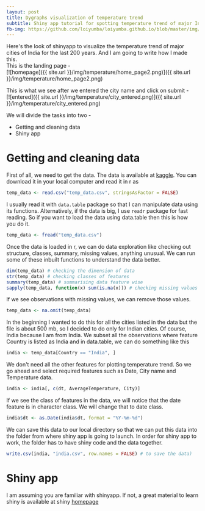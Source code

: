 ```yaml
---
layout: post
title: Dygraphs visualization of temperature trend
subtitle: Shiny app tutorial for spotting temperature trend of major Indian cities
fb-img: https://github.com/loiyumba/loiyumba.github.io/blob/master/img/temperature/home_page2.png
---
```


Here's the look of shinyapp to visualize the temperature trend of major cities of India for the last 200 years. And I am going to write how I made this.  
This is the landing page -  
[![homepage]({{ site.url }}/img/temperature/home_page2.png)]({{ site.url }}/img/temperature/home_page2.png)

This is what we see after we entered the city name and click on submit -  
[![entered]({{ site.url }}/img/temperature/city_entered.png)]({{ site.url }}/img/temperature/city_entered.png)

We will divide the tasks into two -  
* Getting and cleaning data 
* Shiny app

# Getting and cleaning data

First of all, we need to get the data. The data is available at [kaggle](https://www.kaggle.com/berkeleyearth/climate-change-earth-surface-temperature-data). You can download it in your local computer and read it in r as

```r
temp_data <- read.csv("temp_data.csv", stringsAsFactor = FALSE)
```

I usually read it with `data.table` package so that I can manipulate data using its functions. Alternatively, if the data is big, I use `readr` package for fast reading. So if you want to load the data using data.table then this is how you do it.

```r
temp_data <- fread("temp_data.csv")
```

Once the data is loaded in r, we can do data exploration like checking out structure, classes, summary, missing values, anything unusual. We can run some of these inbuilt functions to understand the data better.

```r
dim(temp_data) # checking the dimension of data
str(temp_data) # checking classes of features
summary(temp_data) # summarising data feature wise
sapply(temp_data, function(x) sum(is.na(x))) # checking missing values
```
If we see observations with missing values, we can remove those values.

```r
temp_data <- na.omit(temp_data)
```

In the beginning I wanted to do this for all the cities listed in the data but the file is about 500 mb, so I decided to do only for Indian cities. Of course, India because I am from India. We subset all the observations where feature Country is listed as India and in data.table, we can do something like this

```r
india <- temp_data[Country == "India", ]
```

We don't need all the other features for plotting temperature trend. So we go ahead and select required features such as Date, City name and Temperature data.

```r
india <- india[, c(dt, AverageTemperature, City)]
```

If we see the class of features in the data, we will notice that the date feature is in character class. We will change that to date class.

```r
india$dt <- as.Date(india$dt, format = "%Y-%m-%d")
```

We can save this data to our local directory so that we can put this data into the folder from where shiny app is going to launch. In order for shiny app to work, the folder has to have shiny code and the data together.

```r
write.csv(india, "india.csv", row.names = FALSE) # to save the data)
```

# Shiny app

I am assuming you are familiar with shinyapp. If not, a great material to learn shiny is available at shiny [homepage](http://shiny.rstudio.com/)
